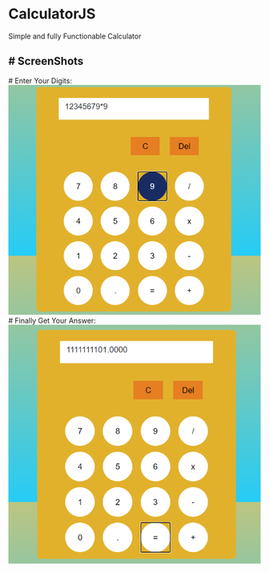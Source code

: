# CalculatorJS
Simple and fully Functionable Calculator

<h2># ScreenShots</h2>
# Enter Your Digits:
<img src="Screenshot/picture1.png" >
# Finally Get Your Answer:
<img src="Screenshot/picture2.png">
